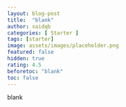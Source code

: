 ```yaml
---
layout: blog-post
title:  "blank"
author: saidqb
categories: [ Starter ]
tags: [starter]
image: assets/images/placeholder.png
featured: false
hidden: true
rating: 4.5
beforetoc: "blank"
toc: false
---
```


blank
